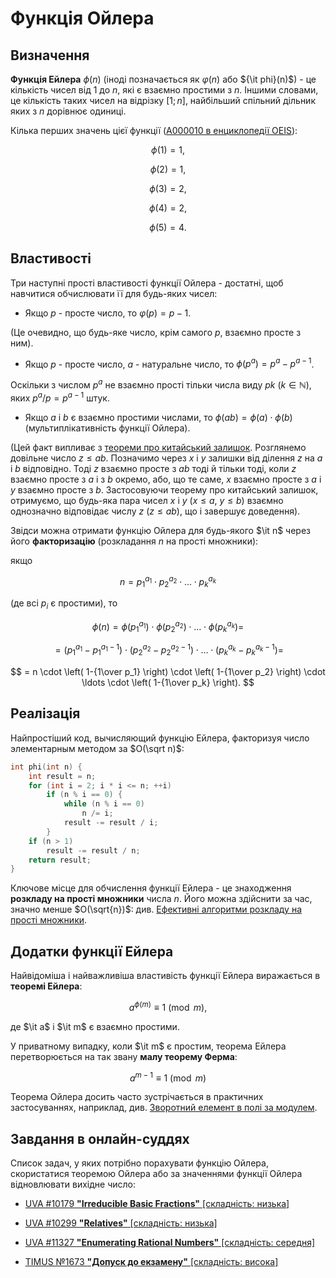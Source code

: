 # Функція Ойлера

## Визначення

**Функція Ейлера** $\phi (n)$ (іноді позначається як $\varphi(n)$ або ${\it phi}(n)$) - це кількість чисел від $1$ до $n$, які є взаємно простими з $n$. Іншими словами, це кількість таких чисел на відрізку $[1; n]$, найбільший спільний дільник яких з $n$ дорівнює одиниці.

Кілька перших значень цієї функції ([A000010 в енциклопедії OEIS](http://oeis.org/A000010)):

$$
\phi (1)=1,
$$

$$
\phi (2)=1,
$$

$$
\phi (3)=2,
$$

$$
\phi (4)=2,
$$

$$
\phi (5)=4.
$$

## Властивості

Три наступні прості властивості функції Ойлера - достатні, щоб навчитися обчислювати її для будь-яких чисел:

* Якщо $p$ - просте число, то $\varphi(p)=p-1$.

(Це очевидно, що будь-яке число, крім самого $p$, взаємно просте з ним).

* Якщо $p$ - просте число, $a$ - натуральне число, то $\phi (p^a)=p^a-p^{a-1}$.

Оскільки з числом $p^a$ не взаємно прості тільки числа виду $pk$ $(k \in \mathbb{N})$, яких $p^a / p = p^{a-1}$ штук.

* Якщо $a$ і $b$ є взаємно простими числами, то $\phi(ab) = \phi(a) \cdot \phi(b)$ (мультиплікативність функції Ойлера).

(Цей факт випливає з [теореми про китайський залишок](chinese_theorem). Розглянемо довільне число $z \le ab$. Позначимо через $x$ і $y$ залишки від ділення $z$ на $a$ і $b$ відповідно. Тоді $z$ взаємно просте з $ab$ тоді й тільки тоді, коли $z$ взаємно просте з $a$ і з $b$ окремо, або, що те саме, $x$ взаємно просте з $a$ і $y$ взаємно просте з $b$. Застосовуючи теорему про китайський залишок, отримуємо, що будь-яка пара чисел $x$ і $y$ $(x \le a, ~ y \le b)$ взаємно однозначно відповідає числу $z$ $(z \le ab)$, що і завершує доведення).

Звідси можна отримати функцію Ойлера для будь-якого $\it n$ через його **факторизацію** (розкладання $n$ на прості множники):

якщо

$$
n = p_1^{a_1} \cdot p_2^{a_2} \cdot \ldots \cdot p_k^{a_k}
$$

(де всі $p_i$ є простими), то

$$
\phi(n) = \phi(p_1^{a_1}) \cdot \phi(p_2^{a_2}) \cdot \ldots \cdot \phi(p_k^{a_k}) =
$$

$$
= (p_1^{a_1} - p_1^{a_1-1}) \cdot (p_2^{a_2} - p_2^{a_2-1}) \cdot \ldots \cdot (p_k^{a_k} - p_k^{a_k-1}) =
$$

$$
= n \cdot \left( 1-{1\over p_1} \right) \cdot \left( 1-{1\over p_2} \right) \cdot \ldots \cdot \left( 1-{1\over p_k} \right).
$$

## Реалізація

Найпростіший код, вычисляющий функцію Ейлера, факторизуя число элементарным методом за $O(\sqrt n)$:

<!--- TODO: specify code snippet id -->
``` cpp
int phi(int n) {
    int result = n;
    for (int i = 2; i * i <= n; ++i)
        if (n % i == 0) {
            while (n % i == 0)
                n /= i;
            result -= result / i;
        }
    if (n > 1)
        result -= result / n;
    return result;
}
```

Ключове місце для обчислення функції Ейлера - це знаходження **розкладу на прості множники** числа $n$. Його можна здійснити за час, значно менше $O(\sqrt{n})$: див. [Ефективні алгоритми розкладу на прості множники](factorization).

## Додатки функції Ейлера

Найвідоміша і найважливіша властивість функції Ейлера виражається в **теоремі Ейлера**:

$$
a^{\phi(m)} \equiv 1 \pmod m,
$$

де $\it a$ і $\it m$ є взаємно простими.

У приватному випадку, коли $\it m$ є простим, теорема Ейлера перетворюється на так звану **малу теорему Ферма**:

$$
a^{m-1} \equiv 1  \pmod m
$$

Теорема Ойлера досить часто зустрічається в практичних застосуваннях, наприклад, див. [Зворотний елемент в полі за модулем](reverse_element).

## Завдання в онлайн-суддях

Список задач, у яких потрібно порахувати функцію Ойлера, скористатися теоремою Ойлера або за значеннями функції Ойлера відновлювати вихідне число:

* [UVA #10179 **"Irreducible Basic Fractions"** [складність: низька]](http://uva.onlinejudge.org/index.php?option=onlinejudge&page=show_problem&problem=1120)

* [UVA #10299 **"Relatives"** [складність: низька]](http://uva.onlinejudge.org/index.php?option=onlinejudge&page=show_problem&problem=1240)

* [UVA #11327 **"Enumerating Rational Numbers"** [складність: середня]](http://uva.onlinejudge.org/index.php?option=com_onlinejudge&Itemid=8&page=show_problem&problem=2302)

* [TIMUS №1673 **"Допуск до екзамену"** [складність: висока]](http://acm.timus.ru/problem.aspx?space=1&num=1673)